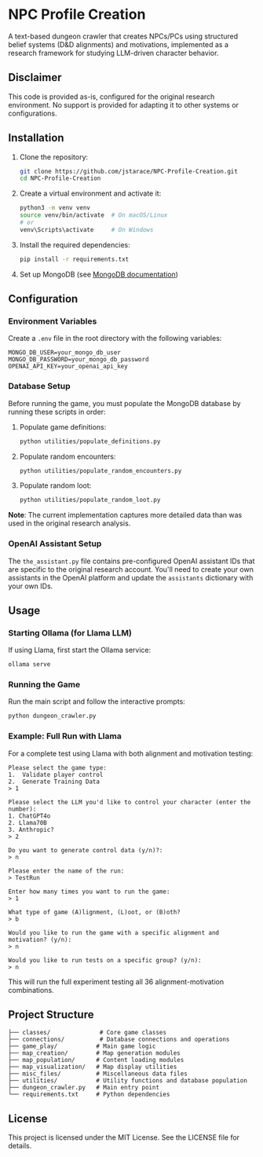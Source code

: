 # NPC Profile Creation

A text-based dungeon crawler that creates NPCs/PCs using structured belief systems (D&D alignments) and motivations, implemented as a research framework for studying LLM-driven character behavior.

## Disclaimer

This code is provided as-is, configured for the original research environment. No support is provided for adapting it to other systems or configurations.

## Installation

1. Clone the repository:
    ```sh
    git clone https://github.com/jstarace/NPC-Profile-Creation.git
    cd NPC-Profile-Creation
    ```

2. Create a virtual environment and activate it:
    ```sh
    python3 -m venv venv
    source venv/bin/activate  # On macOS/Linux
    # or
    venv\Scripts\activate     # On Windows
    ```

3. Install the required dependencies:
    ```sh
    pip install -r requirements.txt
    ```

4. Set up MongoDB (see [MongoDB documentation](https://docs.mongodb.com/manual/installation/))

## Configuration

### Environment Variables
Create a `.env` file in the root directory with the following variables:
```
MONGO_DB_USER=your_mongo_db_user
MONGO_DB_PASSWORD=your_mongo_db_password
OPENAI_API_KEY=your_openai_api_key
```

### Database Setup
Before running the game, you must populate the MongoDB database by running these scripts in order:

1. Populate game definitions:
    ```sh
    python utilities/populate_definitions.py
    ```

2. Populate random encounters:
    ```sh
    python utilities/populate_random_encounters.py
    ```

3. Populate random loot:
    ```sh
    python utilities/populate_random_loot.py
    ```

**Note**: The current implementation captures more detailed data than was used in the original research analysis.

### OpenAI Assistant Setup
The `the_assistant.py` file contains pre-configured OpenAI assistant IDs that are specific to the original research account. You'll need to create your own assistants in the OpenAI platform and update the `assistants` dictionary with your own IDs.

## Usage

### Starting Ollama (for Llama LLM)
If using Llama, first start the Ollama service:
```sh
ollama serve
```

### Running the Game
Run the main script and follow the interactive prompts:

```sh
python dungeon_crawler.py
```

### Example: Full Run with Llama
For a complete test using Llama with both alignment and motivation testing:

```
Please select the game type:
1.	Validate player control
2.	Generate Training Data
> 1

Please select the LLM you'd like to control your character (enter the number):
1. ChatGPT4o
2. Llama70B
3. Anthropic?
> 2

Do you want to generate control data (y/n)?:
> n

Please enter the name of the run:
> TestRun

Enter how many times you want to run the game:
> 1

What type of game (A)lignment, (L)oot, or (B)oth?
> b

Would you like to run the game with a specific alignment and motivation? (y/n):
> n

Would you like to run tests on a specific group? (y/n):
> n
```

This will run the full experiment testing all 36 alignment-motivation combinations.

## Project Structure

```
├── classes/              # Core game classes
├── connections/          # Database connections and operations
├── game_play/           # Main game logic
├── map_creation/        # Map generation modules
├── map_population/      # Content loading modules
├── map_visualization/   # Map display utilities
├── misc_files/          # Miscellaneous data files
├── utilities/           # Utility functions and database population
├── dungeon_crawler.py   # Main entry point
└── requirements.txt     # Python dependencies
```

## License

This project is licensed under the MIT License. See the LICENSE file for details.